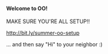 #### Welcome to OO!

MAKE SURE YOU'RE ALL SETUP!!

http://bit.ly/summer-oo-setup

... and then say "Hi" to your neighbor :)
